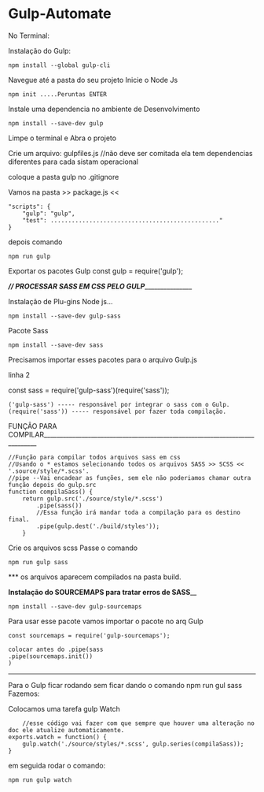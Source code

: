# Gulp-Automate

No Terminal:

Instalação do Gulp:

    npm install --global gulp-cli

Navegue até a pasta do seu projeto
Inicie o Node Js

    npm init .....Peruntas ENTER

Instale uma dependencia no ambiente de Desenvolvimento

    npm install --save-dev gulp

Limpe o terminal e Abra o projeto


Crie um arquivo:
gulpfiles.js //não deve ser comitada ela tem dependencias diferentes para cada sistam operacional

coloque a pasta gulp no .gitignore


Vamos na pasta >> package.js <<

    "scripts": {
        "gulp": "gulp",
        "test": ................................................"
    }

depois comando

    npm run gulp


Exportar os pacotes Gulp
    const gulp = require('gulp');


___________________//______________
_____PROCESSAR SASS EM CSS PELO GULP_________________________


Instalação de Plu-gins Node js...

    npm install --save-dev gulp-sass

Pacote Sass

    npm install --save-dev sass

Precisamos importar esses pacotes para o arquivo Gulp.js

linha 2

const sass = require('gulp-sass')(require('sass'));
    
    ('gulp-sass') ----- responsável por integrar o sass com o Gulp.
    (require('sass')) ----- responsável por fazer toda compilação.


FUNÇÂO PARA COMPILAR____________________________________________________________________________


    //Função para compilar todos arquivos sass em css
    //Usando o * estamos selecionando todos os arquivos SASS >> SCSS << '.source/style/*.scss'.
    //pipe --Vai encadear as funções, sem ele não poderiamos chamar outra função depois do gulp.src
    function compilaSass() {
        return gulp.src('./source/style/*.scss')
            .pipe(sass())
            //Essa função irá mandar toda a compilação para os destino final.
            .pipe(gulp.dest('./build/styles'));
        }
        
Crie os arquivos scss 
Passe o comando
    
    npm run gulp sass
    
*** os arquivos aparecem compilados na pasta build.

________Instalação do SOURCEMAPS para tratar erros de SASS__________

    npm install --save-dev gulp-sourcemaps

Para usar esse pacote vamos importar o pacote no arq Gulp
    
    const sourcemaps = require('gulp-sourcemaps');
    
    colocar antes do .pipe(sass
    .pipe(sourcemaps.init())
    )

_________________________________________________________________
Para o Gulp ficar rodando sem ficar dando o comando npm run gul sass
Fazemos:

Colocamos uma tarefa gulp Watch
    
        //esse código vai fazer com que sempre que houver uma alteração no doc ele atualize automaticamente.
    exports.watch = function() {
        gulp.watch('./source/styles/*.scss', gulp.series(compilaSass));
    }


em seguida rodar o comando:

    npm run gulp watch
